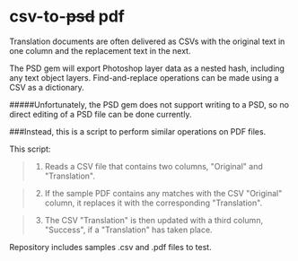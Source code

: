 csv-to-~~psd~~ pdf
==========
Translation documents are often delivered as CSVs with the original text in one column and the replacement text in the next.

The PSD gem will export Photoshop layer data as a nested hash, including any text object layers. 
Find-and-replace operations can be made using a CSV as a dictionary. 

#####Unfortunately, the PSD gem does not support writing to a PSD, so no direct editing of a PSD file can be done currently.

###Instead, this is a script to perform similar operations on PDF files. 

This script:

>1. Reads a CSV file that contains two columns, "Original" and "Translation".

>2. If the sample PDF contains any matches with the CSV "Original" column, it replaces it with the corresponding "Translation".

>3. The CSV "Translation" is then updated with a third column, "Success", if a "Translation" has taken place.

Repository includes samples .csv and .pdf files to test.
